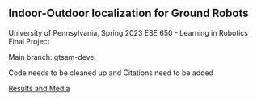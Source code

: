 ## Indoor-Outdoor localization for Ground Robots

University of Pennsylvania, Spring 2023 ESE 650 - Learning in Robotics Final Project

Main branch: gtsam-devel

Code needs to be cleaned up and Citations need to be added

[Results and Media](https://drive.google.com/drive/folders/1B2cJ2Ndl90bml4y8ItpmrMNZ5azrJphW?usp=share_link)
